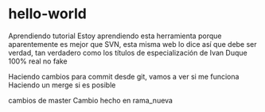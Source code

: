 # hello-world
Aprendiendo tutorial
Estoy aprendiendo esta herramienta porque aparentemente es mejor que SVN, esta misma web lo dice así que debe ser verdad, tan verdadero como los títulos de especialización de Ivan Duque 100% real no fake

Haciendo cambios para commit desde git, vamos a ver si me funciona
Haciendo un merge si es posible

cambios de master
Cambio hecho en rama_nueva
